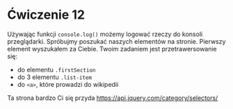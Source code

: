 # Ćwiczenie 12

Używając funkcji `console.log()` możemy logować rzeczy 
do konsoli przeglądarki. Spróbujmy poszukać naszych elementów na stronie.
Pierwszy element wyszukałem za Ciebie. Twoim zadaniem jest przetrawersowanie się:

- do elementu `.firstSection`
- do 3 elementu `.list-item`
- do `<a>`, które prowadzi do wikipedii

Ta strona bardzo Ci się przyda https://api.jquery.com/category/selectors/

